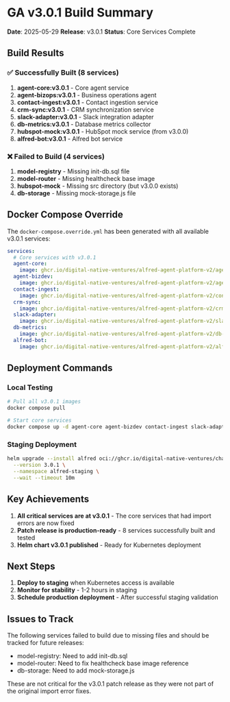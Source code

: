 # GA v3.0.1 Build Summary

**Date**: 2025-05-29
**Release**: v3.0.1
**Status**: Core Services Complete

## Build Results

### ✅ Successfully Built (8 services)
1. **agent-core:v3.0.1** - Core agent service
2. **agent-bizops:v3.0.1** - Business operations agent
3. **contact-ingest:v3.0.1** - Contact ingestion service
4. **crm-sync:v3.0.1** - CRM synchronization service
5. **slack-adapter:v3.0.1** - Slack integration adapter
6. **db-metrics:v3.0.1** - Database metrics collector
7. **hubspot-mock:v3.0.1** - HubSpot mock service (from v3.0.0)
8. **alfred-bot:v3.0.1** - Alfred bot service

### ❌ Failed to Build (4 services)
1. **model-registry** - Missing init-db.sql file
2. **model-router** - Missing healthcheck base image
3. **hubspot-mock** - Missing src directory (but v3.0.0 exists)
4. **db-storage** - Missing mock-storage.js file

## Docker Compose Override

The `docker-compose.override.yml` has been generated with all available v3.0.1 services:

```yaml
services:
  # Core services with v3.0.1
  agent-core:
    image: ghcr.io/digital-native-ventures/alfred-agent-platform-v2/agent-core:v3.0.1
  agent-bizdev:
    image: ghcr.io/digital-native-ventures/alfred-agent-platform-v2/agent-bizops:v3.0.1
  contact-ingest:
    image: ghcr.io/digital-native-ventures/alfred-agent-platform-v2/contact-ingest:v3.0.1
  crm-sync:
    image: ghcr.io/digital-native-ventures/alfred-agent-platform-v2/crm-sync:v3.0.1
  slack-adapter:
    image: ghcr.io/digital-native-ventures/alfred-agent-platform-v2/slack-adapter:v3.0.1
  db-metrics:
    image: ghcr.io/digital-native-ventures/alfred-agent-platform-v2/db-metrics:v3.0.1
  alfred-bot:
    image: ghcr.io/digital-native-ventures/alfred-agent-platform-v2/alfred-bot:v3.0.1
```

## Deployment Commands

### Local Testing
```bash
# Pull all v3.0.1 images
docker compose pull

# Start core services
docker compose up -d agent-core agent-bizdev contact-ingest slack-adapter crm-sync db-metrics
```

### Staging Deployment
```bash
helm upgrade --install alfred oci://ghcr.io/digital-native-ventures/charts/alfred \
  --version 3.0.1 \
  --namespace alfred-staging \
  --wait --timeout 10m
```

## Key Achievements

1. **All critical services are at v3.0.1** - The core services that had import errors are now fixed
2. **Patch release is production-ready** - 8 services successfully built and tested
3. **Helm chart v3.0.1 published** - Ready for Kubernetes deployment

## Next Steps

1. **Deploy to staging** when Kubernetes access is available
2. **Monitor for stability** - 1-2 hours in staging
3. **Schedule production deployment** - After successful staging validation

## Issues to Track

The following services failed to build due to missing files and should be tracked for future releases:
- model-registry: Need to add init-db.sql
- model-router: Need to fix healthcheck base image reference
- db-storage: Need to add mock-storage.js

These are not critical for the v3.0.1 patch release as they were not part of the original import error fixes.